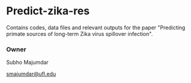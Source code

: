 # Predict-zika-res

Contains codes, data files and relevant outputs for the paper "Predicting primate sources of long-term Zika virus spillover infection".

### Owner
Subho Majumdar

<smajumdar@ufl.edu>
